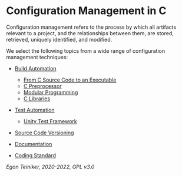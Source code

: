 # Configuration Management in C

Configuration management refers to the process by which all artifacts relevant to a project, and the relationships between them, are stored, retrieved, uniquely identified, and modified.

We select the following topics from a wide range of configuration management techniques:

* [Build Automation](building)
   * [From C Source Code to an Executable](building/c-build-steps)
   * [C Preprocessor](../programming-c/c-advanced/preprocessor)
   * [Modular Programming](../programming-c/c-advanced/modules)
   * [C Libraries](building/string-operations-lib-static)

* [Test Automation](testing)
   * [Unity Test Framework](testing/unit-tests/) 

* [Source Code Versioning](versioning) 

* [Documentation](documentation)

* [Coding Standard](coding-standard)

*Egon Teiniker, 2020-2022, GPL v3.0*         
